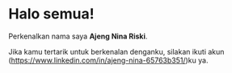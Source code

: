 # Halo semua! 

Perkenalkan nama saya **Ajeng Nina Riski**.<br>

Jika kamu tertarik untuk berkenalan denganku, silakan ikuti akun (https://www.linkedin.com/in/ajeng-nina-65763b351/)ku ya.

